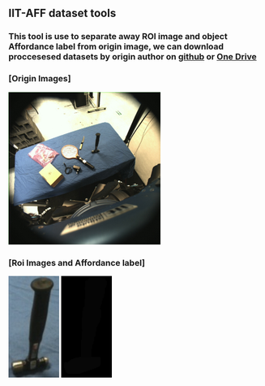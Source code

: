 ## IIT-AFF dataset tools
### This tool is use to separate away ROI image and object Affordance label from origin image, we can download proccesesed datasets by origin author on [github](https://github.com/nqanh/affordance-net) or [One Drive](https://studenthcmusedu-my.sharepoint.com/:u:/g/personal/nqanh_mso_hcmus_edu_vn/EXQok71Y2kFAmhaabY2TQO8BFIO1AqqH5GcMOfPqgn_q2g?e=7rH3Kd)

### [Origin Images]
<!-- ![Origin Images](https://github.com/vimyc95/IIT-AFF_dataset_tools/blob/main/resources/0.jpg?raw=true) -->
<!-- <img src="https://github.com/vimyc95/IIT-AFF_dataset_tools/blob/main/resources/0.jpg" width="100"> -->
<img src="https://github.com/vimyc95/IIT-AFF_dataset_tools/blob/main/resources/0.jpg?raw=true" width="300" height="300">

### [Roi Images and Affordance label]

<img src="https://github.com/vimyc95/IIT-AFF_dataset_tools/blob/main/resources/0_1.jpg?raw=true" width="100" height="200">

<img src="https://github.com/vimyc95/IIT-AFF_dataset_tools/blob/main/resources/0_1.png?raw=true" width="100" height="200">


